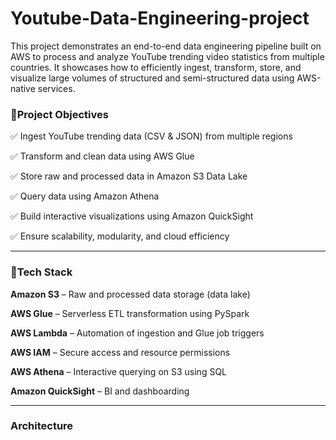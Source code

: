 # Youtube-Data-Engineering-project

This project demonstrates an end-to-end data engineering pipeline built on AWS to process and analyze YouTube trending video statistics from multiple countries. It showcases how to efficiently ingest, transform, store, and visualize large volumes of structured and semi-structured data using AWS-native services.

### 🚀Project Objectives

✅ Ingest YouTube trending data (CSV & JSON) from multiple regions

✅ Transform and clean data using AWS Glue

✅ Store raw and processed data in Amazon S3 Data Lake

✅ Query data using Amazon Athena

✅ Build interactive visualizations using Amazon QuickSight

✅ Ensure scalability, modularity, and cloud efficiency

---

### 👜Tech Stack

**Amazon S3** – Raw and processed data storage (data lake)

**AWS Glue** – Serverless ETL transformation using PySpark

**AWS Lambda** – Automation of ingestion and Glue job triggers

**AWS IAM** – Secure access and resource permissions

**AWS Athena** – Interactive querying on S3 using SQL

**Amazon QuickSight** – BI and dashboarding

---

### Architecture










